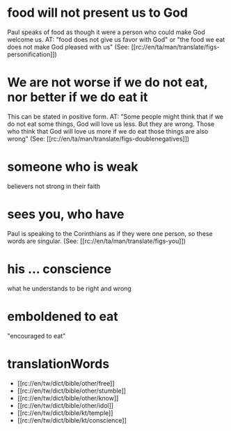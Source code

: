 # food will not present us to God

Paul speaks of food as though it were a person who could make God welcome us. AT: "food does not give us favor with God" or "the food we eat does not make God pleased with us" (See: [[rc://en/ta/man/translate/figs-personification]])

# We are not worse if we do not eat, nor better if we do eat it

This can be stated in positive form. AT: "Some people might think that if we do not eat some things, God will love us less. But they are wrong. Those who think that God will love us more if we do eat those things are also wrong" (See: [[rc://en/ta/man/translate/figs-doublenegatives]])

# someone who is weak

believers not strong in their faith

# sees you, who have

Paul is speaking to the Corinthians as if they were one person, so these words are singular. (See: [[rc://en/ta/man/translate/figs-you]])

# his ... conscience

what he understands to be right and wrong

# emboldened to eat

"encouraged to eat"

# translationWords

* [[rc://en/tw/dict/bible/other/free]]
* [[rc://en/tw/dict/bible/other/stumble]]
* [[rc://en/tw/dict/bible/other/know]]
* [[rc://en/tw/dict/bible/other/idol]]
* [[rc://en/tw/dict/bible/kt/temple]]
* [[rc://en/tw/dict/bible/kt/conscience]]